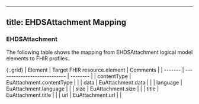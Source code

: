 <!--
  Generated file. Do not edit.
-->

---
title: EHDSAttachment Mapping
---

### EHDSAttachment

The following table shows the mapping from EHDSAttachment logical model elements to FHIR profiles.

{:.grid}
| Element | Target FHIR resource.element | Comments |
| ------- | ---------------------------- | -------- |
| contentType | EuAttachment.contentType |  |
| data | EuAttachment.data |  |
| language | EuAttachment.language |  |
| size | EuAttachment.size |  |
| title | EuAttachment.title |  |
| url | EuAttachment.url |  |

